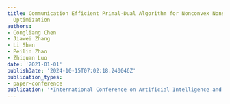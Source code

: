 ```yaml
---
title: Communication Efficient Primal-Dual Algorithm for Nonconvex Nonsmooth Distributed
  Optimization
authors:
- Congliang Chen
- Jiawei Zhang
- Li Shen
- Peilin Zhao
- Zhiquan Luo
date: '2021-01-01'
publishDate: '2024-10-15T07:02:18.240046Z'
publication_types:
- paper-conference
publication: '*International Conference on Artificial Intelligence and Statistics*'
---
```

